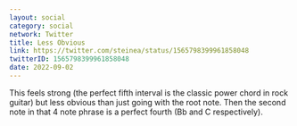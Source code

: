 ```yaml
---
layout: social
category: social
network: Twitter
title: Less Obvious
link: https://twitter.com/steinea/status/1565798399961858048
twitterID: 1565798399961858048
date: 2022-09-02
---
```


This feels strong (the perfect fifth interval is the classic power chord in rock guitar) but less obvious than just going with the root note. Then the second note in that 4 note phrase is a perfect fourth (Bb and C respectively).
